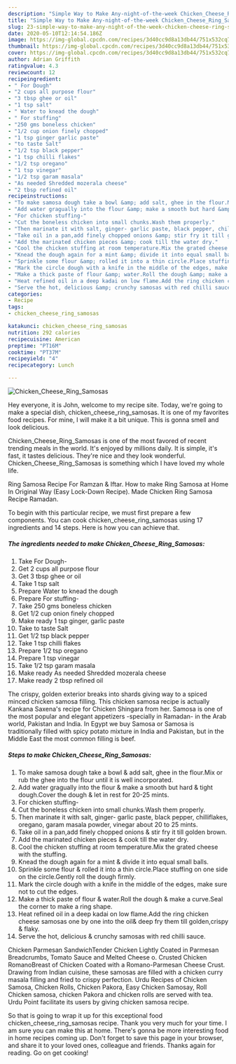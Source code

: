 ```yaml
---
description: "Simple Way to Make Any-night-of-the-week Chicken_Cheese_Ring_Samosas"
title: "Simple Way to Make Any-night-of-the-week Chicken_Cheese_Ring_Samosas"
slug: 23-simple-way-to-make-any-night-of-the-week-chicken-cheese-ring-samosas
date: 2020-05-10T12:14:54.186Z
image: https://img-global.cpcdn.com/recipes/3d40cc9d8a13db44/751x532cq70/chicken_cheese_ring_samosas-recipe-main-photo.jpg
thumbnail: https://img-global.cpcdn.com/recipes/3d40cc9d8a13db44/751x532cq70/chicken_cheese_ring_samosas-recipe-main-photo.jpg
cover: https://img-global.cpcdn.com/recipes/3d40cc9d8a13db44/751x532cq70/chicken_cheese_ring_samosas-recipe-main-photo.jpg
author: Adrian Griffith
ratingvalue: 4.3
reviewcount: 12
recipeingredient:
- " For Dough"
- "2 cups all purpose flour"
- "3 tbsp ghee or oil"
- "1 tsp salt"
- " Water to knead the dough"
- " For stuffing"
- "250 gms boneless chicken"
- "1/2 cup onion finely chopped"
- "1 tsp ginger garlic paste"
- "to taste Salt"
- "1/2 tsp black pepper"
- "1 tsp chilli flakes"
- "1/2 tsp oregano"
- "1 tsp vinegar"
- "1/2 tsp garam masala"
- "As needed Shredded mozerala cheese"
- "2 tbsp refined oil"
recipeinstructions:
- "To make samosa dough take a bowl &amp; add salt, ghee in the flour.Mix or rub the ghee into the flour until it is well incorporated."
- "Add water gragually into the flour &amp; make a smooth but hard &amp; tight dough.Cover the dough &amp; let in rest for 20-25 mints."
- "For chicken stuffing-"
- "Cut the boneless chicken into small chunks.Wash them properly."
- "Then marinate it with salt, ginger- garlic paste, black pepper, chilliflakes, oregano, garam masala powder, vinegar about 20 to 25 mints."
- "Take oil in a pan,add finely chopped onions &amp; stir fry it till golden brown."
- "Add the marinated chicken pieces &amp; cook till the water dry."
- "Cool the chicken stuffing at room temperature.Mix the grated cheese with the stuffing."
- "Knead the dough again for a mint &amp; divide it into equal small balls."
- "Sprinkle some flour &amp; rolled it into a thin circle.Place stuffing on one side on the circle.Gently roll the dough firmly."
- "Mark the circle dough with a knife in the middle of the edges, make sure not to cut the edges."
- "Make a thick paste of flour &amp; water.Roll the dough &amp; make a curve.Seal the corner to make a ring shape."
- "Heat refined oil in a deep kadai on low flame.Add the ring chicken cheese samosas one by one into the oil&amp; deep fry them till golden,crispy &amp; flaky."
- "Serve the hot, delicious &amp; crunchy samosas with red chilli sauce."
categories:
- Recipe
tags:
- chicken_cheese_ring_samosas

katakunci: chicken_cheese_ring_samosas 
nutrition: 292 calories
recipecuisine: American
preptime: "PT16M"
cooktime: "PT37M"
recipeyield: "4"
recipecategory: Lunch

---
```



![Chicken_Cheese_Ring_Samosas](https://img-global.cpcdn.com/recipes/3d40cc9d8a13db44/751x532cq70/chicken_cheese_ring_samosas-recipe-main-photo.jpg)

Hey everyone, it is John, welcome to my recipe site. Today, we're going to make a special dish, chicken_cheese_ring_samosas. It is one of my favorites food recipes. For mine, I will make it a bit unique. This is gonna smell and look delicious.

Chicken_Cheese_Ring_Samosas is one of the most favored of recent trending meals in the world. It's enjoyed by millions daily. It is simple, it's fast, it tastes delicious. They're nice and they look wonderful. Chicken_Cheese_Ring_Samosas is something which I have loved my whole life.

Ring Samosa Recipe For Ramzan &amp; Iftar. How to make Ring Samosa at Home In Original Way (Easy Lock-Down Recipe). Made Chicken Ring Samosa Recipe Ramadan.


To begin with this particular recipe, we must first prepare a few components. You can cook chicken_cheese_ring_samosas using 17 ingredients and 14 steps. Here is how you can achieve that.

<!--inarticleads1-->

##### The ingredients needed to make Chicken_Cheese_Ring_Samosas:

1. Take  For Dough-
1. Get 2 cups all purpose flour
1. Get 3 tbsp ghee or oil
1. Take 1 tsp salt
1. Prepare  Water to knead the dough
1. Prepare  For stuffing-
1. Take 250 gms boneless chicken
1. Get 1/2 cup onion finely chopped
1. Make ready 1 tsp ginger, garlic paste
1. Take to taste Salt
1. Get 1/2 tsp black pepper
1. Take 1 tsp chilli flakes
1. Prepare 1/2 tsp oregano
1. Prepare 1 tsp vinegar
1. Take 1/2 tsp garam masala
1. Make ready As needed Shredded mozerala cheese
1. Make ready 2 tbsp refined oil


The crispy, golden exterior breaks into shards giving way to a spiced minced chicken samosa filling. This chicken samosa recipe is actually Kankana Saxena&#39;s recipe for Chicken Shingara from her. Samosa is one of the most popular and elegant appetizers -specially in Ramadan- in the Arab world, Pakistan and India. In Egypt we buy Samosa or Samosa is traditionally filled with spicy potato mixture in India and Pakistan, but in the Middle East the most common filling is beef. 

<!--inarticleads2-->

##### Steps to make Chicken_Cheese_Ring_Samosas:

1. To make samosa dough take a bowl &amp; add salt, ghee in the flour.Mix or rub the ghee into the flour until it is well incorporated.
1. Add water gragually into the flour &amp; make a smooth but hard &amp; tight dough.Cover the dough &amp; let in rest for 20-25 mints.
1. For chicken stuffing-
1. Cut the boneless chicken into small chunks.Wash them properly.
1. Then marinate it with salt, ginger- garlic paste, black pepper, chilliflakes, oregano, garam masala powder, vinegar about 20 to 25 mints.
1. Take oil in a pan,add finely chopped onions &amp; stir fry it till golden brown.
1. Add the marinated chicken pieces &amp; cook till the water dry.
1. Cool the chicken stuffing at room temperature.Mix the grated cheese with the stuffing.
1. Knead the dough again for a mint &amp; divide it into equal small balls.
1. Sprinkle some flour &amp; rolled it into a thin circle.Place stuffing on one side on the circle.Gently roll the dough firmly.
1. Mark the circle dough with a knife in the middle of the edges, make sure not to cut the edges.
1. Make a thick paste of flour &amp; water.Roll the dough &amp; make a curve.Seal the corner to make a ring shape.
1. Heat refined oil in a deep kadai on low flame.Add the ring chicken cheese samosas one by one into the oil&amp; deep fry them till golden,crispy &amp; flaky.
1. Serve the hot, delicious &amp; crunchy samosas with red chilli sauce.


Chicken Parmesan SandwichTender Chicken Lightly Coated in Parmesan Breadcrumbs, Tomato Sauce and Melted Cheese o. Crusted Chicken RomanoBreast of Chicken Coated with a Romano-Parmesan Cheese Crust. Drawing from Indian cuisine, these samosas are filled with a chicken curry masala filling and fried to crispy perfection. Urdu Recipes of Chicken Samosa, Chicken Rolls, Chicken Pakora, Easy Chicken Samosay, Roll Chicken samosa, chicken Pakora and chicken rolls are served with tea. Urdu Point facilitate its users by giving chicken samosa recipe. 

So that is going to wrap it up for this exceptional food chicken_cheese_ring_samosas recipe. Thank you very much for your time. I am sure you can make this at home. There's gonna be more interesting food in home recipes coming up. Don't forget to save this page in your browser, and share it to your loved ones, colleague and friends. Thanks again for reading. Go on get cooking!

